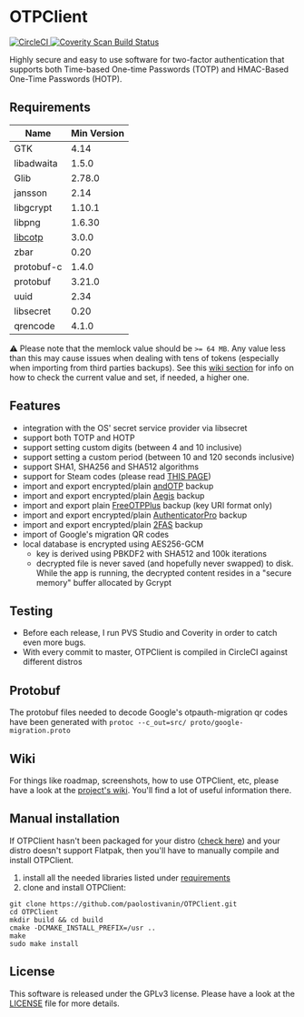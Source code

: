 # OTPClient
<a href="https://circleci.com/gh/paolostivanin/OTPClient">
  <img alt="CircleCI" src="https://circleci.com/gh/paolostivanin/OTPClient.svg?style=svg"/>
</a>
<a href="https://scan.coverity.com/projects/paolostivanin-otpclient">
  <img alt="Coverity Scan Build Status"
       src="https://scan.coverity.com/projects/12749/badge.svg"/>
</a>

Highly secure and easy to use software for two-factor authentication that supports both Time-based One-time Passwords (TOTP) and HMAC-Based One-Time Passwords (HOTP).

## Requirements
| Name                                                | Min Version |
|-----------------------------------------------------|-------------|
| GTK                                                 | 4.14        |
| libadwaita                                          | 1.5.0       |
| Glib                                                | 2.78.0      |
| jansson                                             | 2.14        |
| libgcrypt                                           | 1.10.1      |
| libpng                                              | 1.6.30      |
| [libcotp](https://github.com/paolostivanin/libcotp) | 3.0.0       |
| zbar                                                | 0.20        |
| protobuf-c                                          | 1.4.0       |
| protobuf                                            | 3.21.0      |
| uuid                                                | 2.34        |
| libsecret                                           | 0.20        |
| qrencode                                            | 4.1.0       |

:warning: Please note that the memlock value should be `>= 64 MB`. Any value less than this may cause issues when dealing with tens of tokens (especially when importing from third parties backups).
See this [wiki section](https://github.com/paolostivanin/OTPClient/wiki/Secure-Memory-Limitations) for info on how to check the current value and set, if needed, a higher one.

## Features
- integration with the OS' secret service provider via libsecret
- support both TOTP and HOTP
- support setting custom digits (between 4 and 10 inclusive)
- support setting a custom period (between 10 and 120 seconds inclusive)
- support SHA1, SHA256 and SHA512 algorithms
- support for Steam codes (please read [THIS PAGE](https://github.com/paolostivanin/OTPClient/wiki/Steam-Support))
- import and export encrypted/plain [andOTP](https://github.com/flocke/andOTP) backup
- import and export encrypted/plain [Aegis](https://github.com/beemdevelopment/Aegis) backup
- import and export plain [FreeOTPPlus](https://github.com/helloworld1/FreeOTPPlus) backup (key URI format only)
- import and export encrypted/plain [AuthenticatorPro](https://github.com/jamie-mh/AuthenticatorPro) backup
- import and export encrypted/plain [2FAS](https://github.com/twofas) backup
- import of Google's migration QR codes
- local database is encrypted using AES256-GCM
  - key is derived using PBKDF2 with SHA512 and 100k iterations
  - decrypted file is never saved (and hopefully never swapped) to disk. While the app is running, the decrypted content resides in a "secure memory" buffer allocated by Gcrypt

## Testing
* Before each release, I run PVS Studio and Coverity in order to catch even more bugs.
* With every commit to master, OTPClient is compiled in CircleCI against different distros

## Protobuf
The protobuf files needed to decode Google's otpauth-migration qr codes have been generated with `protoc --c_out=src/ proto/google-migration.proto` 

## Wiki
For things like roadmap, screenshots, how to use OTPClient, etc, please have a look at the [project's wiki](https://github.com/paolostivanin/OTPClient/wiki). You'll find a lot of useful information there.

## Manual installation
If OTPClient hasn't been packaged for your distro ([check here](https://github.com/paolostivanin/OTPClient/wiki/Tested-OS-&-Packages#packages)) and your distro doesn't support Flatpak, then you'll have to manually compile and install OTPClient.
1. install all the needed libraries listed under [requirements](#requirements)
2. clone and install OTPClient:
```
git clone https://github.com/paolostivanin/OTPClient.git
cd OTPClient
mkdir build && cd build
cmake -DCMAKE_INSTALL_PREFIX=/usr ..
make
sudo make install
```

## License
This software is released under the GPLv3 license. Please have a look at the [LICENSE](LICENSE) file for more details.
